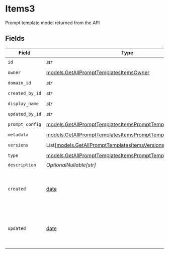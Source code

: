 # Items3

Prompt template model returned from the API


## Fields

| Field                                                                                                                              | Type                                                                                                                               | Required                                                                                                                           | Description                                                                                                                        |
| ---------------------------------------------------------------------------------------------------------------------------------- | ---------------------------------------------------------------------------------------------------------------------------------- | ---------------------------------------------------------------------------------------------------------------------------------- | ---------------------------------------------------------------------------------------------------------------------------------- |
| `id`                                                                                                                               | *str*                                                                                                                              | :heavy_check_mark:                                                                                                                 | N/A                                                                                                                                |
| `owner`                                                                                                                            | [models.GetAllPromptTemplatesItemsOwner](../models/getallprompttemplatesitemsowner.md)                                             | :heavy_check_mark:                                                                                                                 | N/A                                                                                                                                |
| `domain_id`                                                                                                                        | *str*                                                                                                                              | :heavy_check_mark:                                                                                                                 | N/A                                                                                                                                |
| `created_by_id`                                                                                                                    | *str*                                                                                                                              | :heavy_check_mark:                                                                                                                 | N/A                                                                                                                                |
| `display_name`                                                                                                                     | *str*                                                                                                                              | :heavy_check_mark:                                                                                                                 | N/A                                                                                                                                |
| `updated_by_id`                                                                                                                    | *str*                                                                                                                              | :heavy_check_mark:                                                                                                                 | N/A                                                                                                                                |
| `prompt_config`                                                                                                                    | [models.GetAllPromptTemplatesItemsPromptTemplatesPromptConfig](../models/getallprompttemplatesitemsprompttemplatespromptconfig.md) | :heavy_check_mark:                                                                                                                 | N/A                                                                                                                                |
| `metadata`                                                                                                                         | [models.GetAllPromptTemplatesItemsPromptTemplatesMetadata](../models/getallprompttemplatesitemsprompttemplatesmetadata.md)         | :heavy_check_mark:                                                                                                                 | N/A                                                                                                                                |
| `versions`                                                                                                                         | List[[models.GetAllPromptTemplatesItemsVersions](../models/getallprompttemplatesitemsversions.md)]                                 | :heavy_check_mark:                                                                                                                 | N/A                                                                                                                                |
| `type`                                                                                                                             | [models.GetAllPromptTemplatesItemsPromptTemplatesType](../models/getallprompttemplatesitemsprompttemplatestype.md)                 | :heavy_check_mark:                                                                                                                 | N/A                                                                                                                                |
| `description`                                                                                                                      | *OptionalNullable[str]*                                                                                                            | :heavy_minus_sign:                                                                                                                 | N/A                                                                                                                                |
| `created`                                                                                                                          | [date](https://docs.python.org/3/library/datetime.html#date-objects)                                                               | :heavy_minus_sign:                                                                                                                 | The date and time the resource was created                                                                                         |
| `updated`                                                                                                                          | [date](https://docs.python.org/3/library/datetime.html#date-objects)                                                               | :heavy_minus_sign:                                                                                                                 | The date and time the resource was last updated                                                                                    |